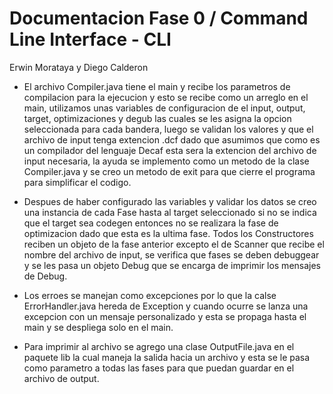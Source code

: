 # Documentacion Fase 0 / Command Line Interface - CLI
Erwin Morataya y Diego Calderon

 - 	El archivo Compiler.java tiene el main y recibe los parametros de compilacion para la ejecucion
 	y esto se recibe como un arreglo en el main, utilizamos unas variables de configuracion de el 
 	input, output, target, optimizaciones y degub las cuales se les asigna la opcion seleccionada 
 	para cada bandera, luego se validan los valores y que el archivo de input tenga extencion .dcf 
 	dado que asumimos que como es un compilador del lenguaje Decaf esta sera la extencion del archivo 
 	de input necesaria, la ayuda se implemento como un metodo de la clase Compiler.java y se creo un 
 	metodo de exit para que cierre el programa para simplificar el codigo.

 -	Despues de haber configurado las variables y validar los datos se creo una instancia de cada Fase 
 	hasta al target seleccionado si no se indica que el target sea codegen entonces no se realizara la 
 	fase de optimizacion dado que esta es la ultima fase. Todos los Constructores reciben un objeto de 
 	la fase anterior excepto el de Scanner que recibe el nombre del archivo de input, se verifica que 
 	fases se deben debuggear y se les pasa un objeto Debug que se encarga de imprimir los mensajes de 
 	Debug.

 - 	Los erroes se manejan como excepciones por lo que la calse ErrorHandler.java hereda de Exception 
 	y cuando ocurre se lanza una excepcion con un mensaje personalizado y esta se propaga hasta el 
 	main y se despliega solo en el main.

 - 	Para imprimir al archivo se agrego una clase OutputFile.java en el paquete lib la cual maneja la 
 	salida hacia un archivo y esta se le pasa como parametro a todas las fases para que puedan 
 	guardar en el archivo de output.